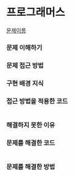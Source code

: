# 프로그래머스
[문제이름](url)

### 문제 이해하기

### 문제 접근 방법

### 구현 배경 지식

### 접근 방법을 적용한 코드
```python
```
### 해결하지 못한 이유

### 문제를 해결한 코드
```python
```

### 문제를 해결한 방법